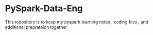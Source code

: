 # PySpark-Data-Eng
This repository is to keep my pyspark learning notes , coding files , and additional preprataion together
